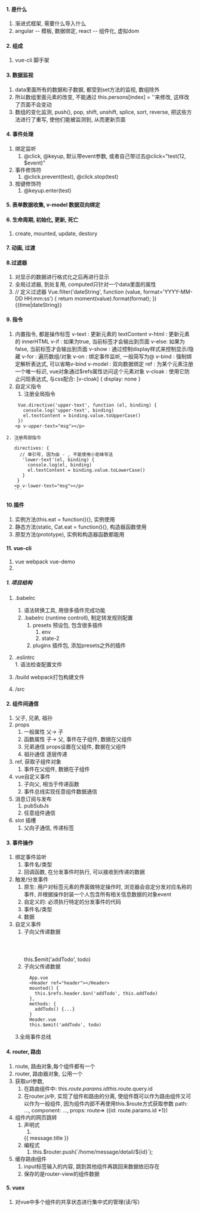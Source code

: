 #### 1. 是什么
  1. 渐进式框架, 需要什么导入什么
  2. angular -- 模板, 数据绑定,   react -- 组件化, 虚拟dom

#### 2. 组成
  1. vue-cli 脚手架

#### 3. 数据监视
  1. data里面所有的数据和子数据, 都受到set方法的监视, 数组除外
  2. 所以数组里面元素的改变, 不能通过 this.persons[index] = ''来修改, 这样改了页面不会变动
  3. 数组的变化监测, push(), pop, shift, unshift, splice, sort, reverse, 把这些方法进行了重写, 使他们能被监测到, 从而更新页面

#### 4. 事件处理
  1. 绑定监听
     1. @click, @keyup, 默认带event参数, 或者自己带过去@click="test(12, $event)"
  2. 事件修饰符
     1. @click.prevent(test), @click.stop(test)
  3. 按键修饰符
     1. @keyup.enter(test)

#### 5. 表单数据收集, v-model 数据双向绑定

#### 6. 生命周期, 初始化, 更新, 死亡
  1. create, mounted, update, destory

#### 7. 动画, 过渡
  <transtion name=""></transtion>

#### 8.过滤器
  1. 对显示的数据进行格式化之后再进行显示
  2. 全局过滤器, 到处复用, computed只针对一个data里面的属性
  3.  // 定义过滤器
  Vue.filter('dateString', function (value, format='YYYY-MM-DD HH:mm:ss') {
    return moment(value).format(format);
  })
  {{time|dateString}}

#### 9. 指令
  1. 内置指令, 都是操作标签
    v-text : 更新元素的 textContent
    v-html : 更新元素的 innerHTML
    v-if : 如果为true, 当前标签才会输出到页面
    v-else: 如果为false, 当前标签才会输出到页面
    v-show : 通过控制display样式来控制显示/隐藏
    v-for : 遍历数组/对象
    v-on : 绑定事件监听, 一般简写为@
    v-bind : 强制绑定解析表达式, 可以省略v-bind
    v-model : 双向数据绑定
    ref : 为某个元素注册一个唯一标识, vue对象通过$refs属性访问这个元素对象
    v-cloak : 使用它防止闪现表达式, 与css配合: [v-cloak] { display: none }
  2. 自定义指令
     1. 注册全局指令
       ```
        Vue.directive('upper-text', function (el, binding) {
          console.log('upper-text', binding)
          el.textContent = binding.value.toUpperCase()
        })
       <p v-upper-text="msg"></p>
       ```
    2. 注册局部指令
       ```
       directives: {
         // 单引号, 因为由 - , 不能使用小驼峰写法
          'lower-text'(el, binding) {
            console.log(el, binding)
            el.textContent = binding.value.toLowerCase()
          }
        }
       <p v-lower-text="msg"></p>
       ``` 
#### 10.插件
  1. 实例方法(this.eat = function(){}, 实例使用
  2. 静态方法(static, Cat.eat = function(){}, 构造器函数使用
  3. 原型方法(prototype), 实例和构造器函数都能用

  
#### 11. vue-cli
  1. vue webpack vue-demo
  2. 

##### 1. 项目结构
  1. .babelrc
     1. 语法转换工具, 用很多插件完成功能
     2. .babelrc  (runtime controll), 制定转发规则配置
        1. presets 预设包, 包含很多插件
           1. env
           2. state-2
        2. plugins 插件包, 添加presets之外的插件

  2. .eslintrc  
    1. 语法检查配置文件
  3. /build webpack打包构建文件
  4. /src
  
#### 2. 组件间通信
  1. 父子, 兄弟, 祖孙
  2. props
     1. 一般属性 父-> 子
     2. 函数属性 子-> 父, 事件在子组件, 数据在父组件
     3. 兄弟通信 props设置在父组件, 数据在父组件
     4. 祖孙通信 逐层传递
  3. ref, 获取子组件对象
     1. 事件在父组件, 数据在子组件
  4. vue自定义事件
     1. 子向父, 相当于传递函数
     2. 事件总线实现任意组件数据通信
  5. 消息订阅与发布
     1. pubSubJs
     2. 任意组件通信
  6. slot 插槽
     1. 父向子通信, 传递标签

#### 3. 事件操作
  1. 绑定事件监听
     1. 事件名/类型
     2. 回调函数, 在分发事件时执行, 可以接收到传递的数据
  2. 触发/分发事件
     1. 原生: 用户对标签元素的界面做特定操作时, 浏览器会自定分发对应名称的事件, 并根据操作封装一个人包含所有相关信息数据的对象event
     2. 自定义的: 必须执行特定的分发事件的代码
     3. 事件名/类型
     4. 数据
  3. 自定义事件
     1. 子向父传递数据
        <Header @addTodo="addTodo"></Header> 
        this.$emit('addTodo', todo)
     2. 子向父传递数据
        ```
          App.vue
          <Header ref="header"></Header>
          mounted() {
            this.$refs.header.$on('addTodo', this.addTodo)
          },
          methods: {
            addTodo() {...}
          }
          Header.vue
          this.$emit('addTodo', todo)
        ```
     3.全局事件总线

#### 4. router, 路由
  1. route, 路由对象,每个组件都有一个
  2. router, 路由器对象, 公用一个
  3. 获取url参数, 
     1. 在路由组件中: this.$route.params.id  this.$route.query.id
     2. 在router.js中, 实现了组件和路由的分离, 使组件既可以作为路由组件又可以作为一般组件, 因为组件内部不再使用this.$route方式获取参数
        path: ..., 
        component: ..., 
        props: route=> ({id: route.params.id *1})
  4. 组件内的网页跳转
     1. 声明式
        1. <router-link :to="`/home/message/detail/${message.id}">
          {{ message.title }}
        </router-link>
     2. 编程式
        1. this.$router.push(`/home/message/detail/${id}`);
  5. 缓存路由组件
     1. input标签输入的内容, 跳到其他组件再跳回来数据依旧存在
     2. 保存的是router-view的组件数据
     <keep-alive>
        <router-view></router-view>
     </keep-alive>

#### 5. vuex
  1. 对vue中多个组件的共享状态进行集中式的管理(读/写)